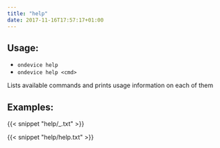 ```yaml
---
title: "help"
date: 2017-11-16T17:57:17+01:00
---
```


## Usage:
- `ondevice help`
- `ondevice help <cmd>`

Lists available commands and prints usage information on each of them

## Examples:

{{< snippet "help/_.txt" >}}

{{< snippet "help/help.txt" >}}
